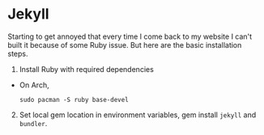# Jekyll

Starting to get annoyed that every time I come back to my website I
can't built it because of some Ruby issue. But here are the basic
installation steps.

1. Install Ruby with required dependencies

  - On Arch,

    ```
    sudo pacman -S ruby base-devel
    ```

2. Set local gem location in environment variables, gem install
   `jekyll` and `bundler`.
